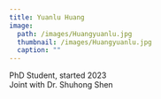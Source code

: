 ```yaml
---
title: Yuanlu Huang
image: 
  path: /images/Huangyuanlu.jpg
  thumbnail: /images/Huangyuanlu.jpg
  caption: ""
---
```

PhD Student, started 2023  
Joint with Dr. Shuhong Shen   
